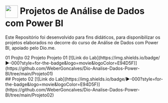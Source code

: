 <h1>
    <a href="https://www.dio.me/">
     <img align="center" width="40px" src="https://hermes.digitalinnovation.one/assets/diome/logo-minimized.png"></a>
    <span>Projetos de Análise de Dados com Power BI</span>
</h1>

Este Repositório foi desenvolvido para fins didáticos, para disponibilizar os projetos elaborados no decorre do curso de Análise de Dados com Power BI, apoiado pelo Dio.me.


<tr>
   <td>01</td>
   <td>Projto</td>
</tr>
<tr>
   <td>02</td>
   <td>Projeto</td>
</tr>
Projeto 01 [![Link do Lab](https://img.shields.io/badge/▶-000?style=for-the-badge&logo=movie&logoColor=E94D5F)](https://github.com/WeberGoncalves/Dio-Analise-Dados-Power-BI/tree/main/Projeto01) <br>
## Projeto 02
[![Link do Lab](https://img.shields.io/badge/▶-000?style=for-the-badge&logo=movie&logoColor=E94D5F)](https://github.com/WeberGoncalves/Dio-Analise-Dados-Power-BI/tree/main/Projeto02) 



